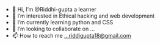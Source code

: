 - 👋 Hi, I’m @Riddhi-gupta a learner
- 👀 I’m interested in Ethical hacking and web development
- 🌱 I’m currently learning python and CSS
- 💞️ I’m looking to collaborate on ...
- 📫 How to reach me ...riddigupta18@gmail.com

<!---
Riddhi-gupta/Riddhi-gupta is a ✨ special ✨ repository because its `README.md` (this file) appears on your GitHub profile.
You can click the Preview link to take a look at your changes.
--->
